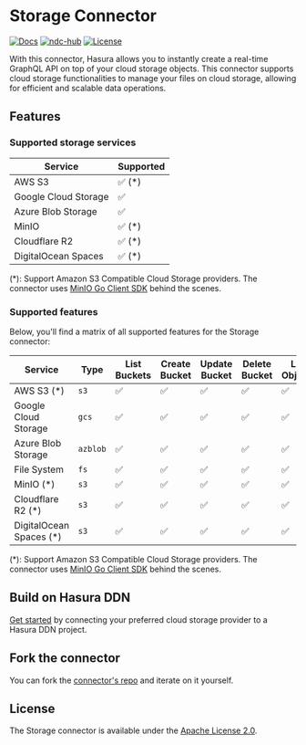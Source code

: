 # Storage Connector

[![Docs](https://img.shields.io/badge/docs-v3.x-brightgreen.svg?style=flat)](https://hasura.io/docs/3.0)
[![ndc-hub](https://img.shields.io/badge/ndc--hub-storage-blue.svg?style=flat)](https://hasura.io/connectors/storage)
[![License](https://img.shields.io/badge/license-Apache--2.0-purple.svg?style=flat)](https://www.apache.org/licenses/LICENSE-2.0)

With this connector, Hasura allows you to instantly create a real-time GraphQL API on top of your
cloud storage objects. This connector supports cloud storage functionalities to manage your files on cloud storage, allowing for efficient
and scalable data operations.

## Features

### Supported storage services

| Service              | Supported |
| -------------------- | --------- |
| AWS S3               | ✅ (\*)   |
| Google Cloud Storage | ✅        |
| Azure Blob Storage   | ✅        |
| MinIO                | ✅ (\*)   |
| Cloudflare R2        | ✅ (\*)   |
| DigitalOcean Spaces  | ✅ (\*)   |

(\*): Support Amazon S3 Compatible Cloud Storage providers. The connector uses [MinIO Go Client SDK](https://github.com/minio/minio-go) behind the scenes.

### Supported features

Below, you'll find a matrix of all supported features for the Storage connector:

| Service                  | Type     | List Buckets | Create Bucket | Update Bucket | Delete Bucket | List Objects | Upload | Download | Delete Object | Soft-Delete | Presigned-URL |
| ------------------------ | -------- | ------------ | ------------- | ------------- | ------------- | ------------ | ------ | -------- | ------------- | ----------- | ------------- |
| AWS S3 (\*)              | `s3`     | ✅           | ✅            | ✅            | ✅            | ✅           | ✅     | ✅       | ✅            | ❌          | ✅            |
| Google Cloud Storage     | `gcs`    | ✅           | ✅            | ✅            | ✅            | ✅           | ✅     | ✅       | ✅            | ✅          | ✅            |
| Azure Blob Storage       | `azblob` | ✅           | ✅            | ✅            | ✅            | ✅           | ✅     | ✅       | ✅            | ✅          | ✅            |
| File System              | `fs`     | ✅           | ✅            | ✅            | ✅            | ✅           | ✅     | ✅       | ✅            | ❌          | ❌            |
| MinIO (\*)               | `s3`     | ✅           | ✅            | ✅            | ✅            | ✅           | ✅     | ✅       | ✅            | ❌          | ✅            |
| Cloudflare R2 (\*)       | `s3`     | ✅           | ✅            | ✅            | ✅            | ✅           | ✅     | ✅       | ✅            | ❌          | ✅            |
| DigitalOcean Spaces (\*) | `s3`     | ✅           | ✅            | ✅            | ✅            | ✅           | ✅     | ✅       | ✅            | ❌          | ✅            |

(\*): Support Amazon S3 Compatible Cloud Storage providers. The connector uses [MinIO Go Client SDK](https://github.com/minio/minio-go) behind the scenes.

## Build on Hasura DDN

[Get started](https://hasura.io/docs/3.0/how-to-build-with-ddn/with-storage) by connecting your preferred cloud storage
provider to a Hasura DDN project.

## Fork the connector

You can fork the [connector's repo](https://github.com/hasura/ndc-storage) and iterate on it yourself.

## License

The Storage connector is available under the [Apache License 2.0](https://www.apache.org/licenses/LICENSE-2.0).
